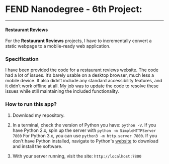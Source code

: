 # FEND Nanodegree - 6th Project:
---
#### Restaurant Reviews

For the **Restaurant Reviews** projects, I have to incrementally convert a static webpage to a mobile-ready web application.

### Specification

I have been provided the code for a restaurant reviews website. The code had a lot of issues. It’s barely usable on a desktop browser, much less a mobile device. It also didn’t include any standard accessibility features, and it didn’t work offline at all. My job was to update the code to resolve these issues while still maintaining the included functionality. 

### How to run this app?

1. Download my repository. 

2. In a terminal, check the version of Python you have: `python -V`. If you have Python 2.x, spin up the server with `python -m SimpleHTTPServer 7800` 
For Python 3.x, you can use `python3 -m http.server 7800`. If you don't have Python installed, navigate to Python's [website](https://www.python.org/) to download and install the software.


3. With your server running, visit the site: `http://localhost:7800`